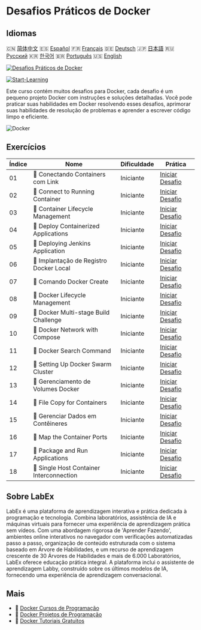# Desafios Práticos de Docker

## Idiomas

🇨🇳 [简体中文](README_zh.md) 🇪🇸 [Español](README_es.md) 🇫🇷 [Français](README_fr.md) 🇩🇪 [Deutsch](README_de.md) 🇯🇵 [日本語](README_ja.md) 🇷🇺 [Русский](README_ru.md) 🇰🇷 [한국어](README_ko.md) 🇧🇷 [Português](README_pt.md) 🇺🇸 [English](README.md) 

[![Desafios Práticos de Docker](https://cover-creator.labex.io/docker-practice-challenges.png?lang=pt)](https://labex.io/pt/courses/docker-practice-challenges)

[![Start-Learning](https://img.shields.io/badge/Start-Learning-whitesmoke?style=for-the-badge)](https://labex.io/pt/courses/docker-practice-challenges)

Este curso contém muitos desafios para Docker, cada desafio é um pequeno projeto Docker com instruções e soluções detalhadas. Você pode praticar suas habilidades em Docker resolvendo esses desafios, aprimorar suas habilidades de resolução de problemas e aprender a escrever código limpo e eficiente.

![Docker](https://img.shields.io/badge/Docker-whitesmoke?style=for-the-badge&logo=docker)


## Exercícios

|   Índice | Nome                                      | Dificuldade   | Prática                                                                                                                     |
|----------|-------------------------------------------|---------------|-----------------------------------------------------------------------------------------------------------------------------|
|       01 | 🎯  Conectando Containers com Link        | Iniciante     | <a target='_blank' href='https://labex.io/pt/tutorials/docker-connect-containers-with-link-49351'>Iniciar Desafio</a>       |
|       02 | 🎯  Connect to Running Container          | Iniciante     | <a target='_blank' href='https://labex.io/pt/labs/docker-connect-to-running-container-15812'>Iniciar Desafio</a>            |
|       03 | 🎯  Container Lifecycle Management        | Iniciante     | <a target='_blank' href='https://labex.io/pt/labs/docker-container-lifecycle-management-7767'>Iniciar Desafio</a>           |
|       04 | 🎯  Deploy Containerized Applications     | Iniciante     | <a target='_blank' href='https://labex.io/pt/labs/docker-deploy-containerized-applications-16240'>Iniciar Desafio</a>       |
|       05 | 🎯  Deploying Jenkins Application         | Iniciante     | <a target='_blank' href='https://labex.io/pt/labs/docker-deploying-jenkins-application-18264'>Iniciar Desafio</a>           |
|       06 | 🎯  Implantação de Registro Docker Local  | Iniciante     | <a target='_blank' href='https://labex.io/pt/tutorials/docker-deploying-local-docker-registry-17804'>Iniciar Desafio</a>    |
|       07 | 🎯  Comando Docker Create                 | Iniciante     | <a target='_blank' href='https://labex.io/pt/tutorials/docker-docker-create-command-15817'>Iniciar Desafio</a>              |
|       08 | 🎯  Docker Lifecycle Management           | Iniciante     | <a target='_blank' href='https://labex.io/pt/labs/docker-docker-lifecycle-management-16232'>Iniciar Desafio</a>             |
|       09 | 🎯  Docker Multi-stage Build Challenge    | Iniciante     | <a target='_blank' href='https://labex.io/pt/tutorials/docker-docker-multi-stage-build-challenge-15810'>Iniciar Desafio</a> |
|       10 | 🎯  Docker Network with Compose           | Iniciante     | <a target='_blank' href='https://labex.io/pt/labs/docker-docker-network-with-compose-15003'>Iniciar Desafio</a>             |
|       11 | 🎯  Docker Search Command                 | Iniciante     | <a target='_blank' href='https://labex.io/pt/labs/docker-docker-search-command-16016'>Iniciar Desafio</a>                   |
|       12 | 🎯  Setting Up Docker Swarm Cluster       | Iniciante     | <a target='_blank' href='https://labex.io/pt/labs/docker-setting-up-docker-swarm-cluster-22289'>Iniciar Desafio</a>         |
|       13 | 🎯  Gerenciamento de Volumes Docker       | Iniciante     | <a target='_blank' href='https://labex.io/pt/tutorials/docker-docker-volume-management-7769'>Iniciar Desafio</a>            |
|       14 | 🎯  File Copy for Containers              | Iniciante     | <a target='_blank' href='https://labex.io/pt/labs/docker-file-copy-for-containers-15813'>Iniciar Desafio</a>                |
|       15 | 🎯  Gerenciar Dados em Contêineres        | Iniciante     | <a target='_blank' href='https://labex.io/pt/tutorials/docker-manage-data-in-containers-15896'>Iniciar Desafio</a>          |
|       16 | 🎯  Map the Container Ports               | Iniciante     | <a target='_blank' href='https://labex.io/pt/labs/docker-map-the-container-ports-16309'>Iniciar Desafio</a>                 |
|       17 | 🎯  Package and Run Applications          | Iniciante     | <a target='_blank' href='https://labex.io/pt/labs/docker-package-and-run-applications-16242'>Iniciar Desafio</a>            |
|       18 | 🎯  Single Host Container Interconnection | Iniciante     | <a target='_blank' href='https://labex.io/pt/labs/docker-single-host-container-interconnection-18452'>Iniciar Desafio</a>   |

## Sobre LabEx

LabEx é uma plataforma de aprendizagem interativa e prática dedicada à programação e tecnologia. Combina laboratórios, assistência de IA e máquinas virtuais para fornecer uma experiência de aprendizagem prática sem vídeos. Com uma abordagem rigorosa de 'Aprender Fazendo', ambientes online interativos no navegador com verificações automatizadas passo a passo, organização de conteúdo estruturada com o sistema baseado em Árvore de Habilidades, e um recurso de aprendizagem crescente de 30 Árvores de Habilidades e mais de 6.000 Laboratórios, LabEx oferece educação prática integral. A plataforma inclui o assistente de aprendizagem Labby, construído sobre os últimos modelos de IA, fornecendo uma experiência de aprendizagem conversacional.

## Mais

- 🔗 [Docker Cursos de Programação](https://github.com/labex-labs/awesome-programming-courses)
- 🔗 [Docker Projetos de Programação](https://github.com/labex-labs/awesome-programming-projects)
- 🔗 [Docker Tutoriais Gratuitos](https://github.com/labex-labs/docker-free-tutorials)

